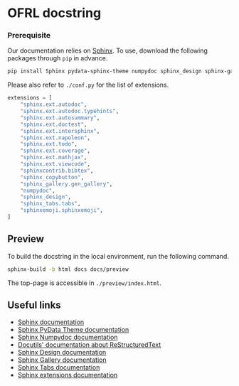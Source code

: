 OFRL docstring
========

### Prerequisite

Our documentation relies on [Sphinx](https://github.com/sphinx-doc/sphinx). To use, download the following packages through `pip` in advance.

```bash
pip install Sphinx pydata-sphinx-theme numpydoc sphinx_design sphinx-gallery sphinx-tabs sphinx-copybutton sphinxemoji sphinxcontrib-bibtex
```

Please also refer to `./conf.py` for the list of extensions.

```python
extensions = [
    "sphinx.ext.autodoc",
    "sphinx.ext.autodoc.typehints",
    "sphinx.ext.autosummary",
    "sphinx.ext.doctest",
    "sphinx.ext.intersphinx",
    "sphinx.ext.napoleon",
    "sphinx.ext.todo",
    "sphinx.ext.coverage",
    "sphinx.ext.mathjax",
    "sphinx.ext.viewcode",
    "sphinxcontrib.bibtex",
    "sphinx_copybutton",
    "sphinx_gallery.gen_gallery",
    "numpydoc",
    "sphinx_design",
    "sphinx_tabs.tabs",
    "sphinxemoji.sphinxemoji",
]
```

## Preview
To build the docstring in the local environment, run the following command.
```bash
sphinx-build -b html docs docs/preview
```

The top-page is accessible in `./preview/index.html`.

## Useful links
* [Sphinx documentation](https://www.sphinx-doc.org/en/master/)
* [Sphinx PyData Theme documentation](https://pydata-sphinx-theme.readthedocs.io/en/stable/index.html)
* [Sphinx Numpydoc documentation](https://numpydoc.readthedocs.io/en/latest/)
* [Docutils' documentation about ReStructuredText](https://docutils.sourceforge.io/docs/user/rst/quickstart.html)
* [Sphinx Design documentation](https://sphinx-design.readthedocs.io/en/latest/)
* [Sphinx Gallery documentation](https://sphinx-gallery.github.io/stable/index.html)
* [Sphinx Tabs documentation](https://sphinx-tabs.readthedocs.io/en/latest/)
* [Sphinx extensions documentation](https://sphinx-extensions.readthedocs.io/en/latest/index.html)
